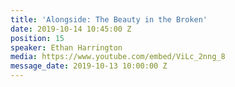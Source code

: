```yaml
---
title: 'Alongside: The Beauty in the Broken'
date: 2019-10-14 10:45:00 Z
position: 15
speaker: Ethan Harrington
media: https://www.youtube.com/embed/ViLc_2nng_8
message_date: 2019-10-13 10:00:00 Z
---
```


